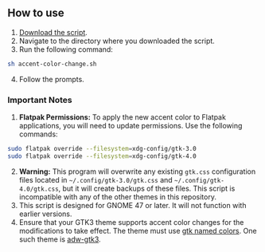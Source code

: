 ## How to use
1. [Download the script](https://github.com/lassekongo83/adw-colors/raw/refs/heads/main/accent-color-change/accent-color-change.sh).
2. Navigate to the directory where you downloaded the script.
3. Run the following command:
```bash
sh accent-color-change.sh
```
4. Follow the prompts.

### Important Notes

1. **Flatpak Permissions:** To apply the new accent color to Flatpak applications, you will need to update permissions. Use the following commands:
```bash
sudo flatpak override --filesystem=xdg-config/gtk-3.0
sudo flatpak override --filesystem=xdg-config/gtk-4.0
```
2. **Warning:** This program will overwrite any existing `gtk.css` configuration files located in `~/.config/gtk-3.0/gtk.css` and `~/.config/gtk-4.0/gtk.css`, but it will create backups of these files. This script is incompatible with any of the other themes in this repository.
3. This script is designed for GNOME 47 or later. It will not function with earlier versions.
4. Ensure that your GTK3 theme supports accent color changes for the modifications to take effect. The theme must use [gtk named colors](https://gnome.pages.gitlab.gnome.org/libadwaita/doc/1.2/named-colors.html). One such theme is [adw-gtk3](https://github.com/lassekongo83/adw-gtk3).
